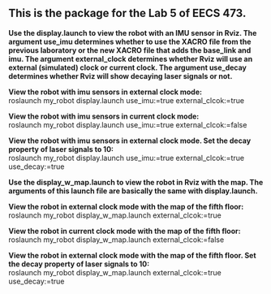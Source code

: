 ## This is the package for the Lab 5 of EECS 473.

**Use the display.launch to view the robot with an IMU sensor in Rviz. The argument use_imu determines whether to use the XACRO file from the previous laboratory or the new XACRO file that adds the base_link and imu. The argument external_clock determines whether Rviz will use an external (simulated) clock or current clock. The argument use_decay determines whether Rviz will show decaying laser signals or not.**

**View the robot with imu sensors in external clock mode:**  
roslaunch my_robot display.launch use_imu:=true external_clcok:=true  

**View the robot with imu sensors in current clock mode:**  
roslaunch my_robot display.launch use_imu:=true external_clcok:=false  

**View the robot with imu sensors in external clock mode. Set the decay property of laser signals to 10:**  
roslaunch my_robot display.launch use_imu:=true external_clcok:=true use_decay:=true  


**Use the display_w_map.launch to view the robot in Rviz with the map. The arguments of this launch file are basically the same with display.launch.**

**View the robot in external clock mode with the map of the fifth floor:**   
roslaunch my_robot display_w_map.launch external_clcok:=true  

**View the robot in current clock mode  with the map of the fifth floor:**  
roslaunch my_robot display_w_map.launch external_clcok:=false  

**View the robot in external clock mode with the map of the fifth floor. Set the decay property of laser signals to 10:**  
roslaunch my_robot display_w_map.launch external_clcok:=true use_decay:=true


